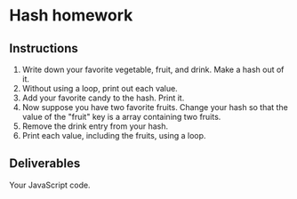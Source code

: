 # Hash homework

## Instructions

1. Write down your favorite vegetable, fruit, and drink. Make a hash out of it.
2. Without using a loop, print out each value.
3. Add your favorite candy to the hash. Print it.
4. Now suppose you have two favorite fruits. Change your hash so that the value of the "fruit" key is a array containing two fruits.
5. Remove the drink entry from your hash.
6. Print each value, including the fruits, using a loop.

## Deliverables

Your JavaScript code.
